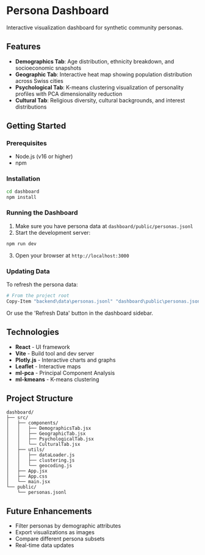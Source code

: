 # Persona Dashboard

Interactive visualization dashboard for synthetic community personas.

## Features

- **Demographics Tab**: Age distribution, ethnicity breakdown, and socioeconomic snapshots
- **Geographic Tab**: Interactive heat map showing population distribution across Swiss cities
- **Psychological Tab**: K-means clustering visualization of personality profiles with PCA dimensionality reduction
- **Cultural Tab**: Religious diversity, cultural backgrounds, and interest distributions

## Getting Started

### Prerequisites

- Node.js (v16 or higher)
- npm

### Installation

```bash
cd dashboard
npm install
```

### Running the Dashboard

1. Make sure you have persona data at `dashboard/public/personas.jsonl`
2. Start the development server:

```bash
npm run dev
```

3. Open your browser at `http://localhost:3000`

### Updating Data

To refresh the persona data:

```bash
# From the project root
Copy-Item "backend\data\personas.jsonl" "dashboard\public\personas.jsonl"
```

Or use the 'Refresh Data' button in the dashboard sidebar.

## Technologies

- **React** - UI framework
- **Vite** - Build tool and dev server
- **Plotly.js** - Interactive charts and graphs
- **Leaflet** - Interactive maps
- **ml-pca** - Principal Component Analysis
- **ml-kmeans** - K-means clustering

## Project Structure

```
dashboard/
├── src/
│   ├── components/
│   │   ├── DemographicsTab.jsx
│   │   ├── GeographicTab.jsx
│   │   ├── PsychologicalTab.jsx
│   │   └── CulturalTab.jsx
│   ├── utils/
│   │   ├── dataLoader.js
│   │   ├── clustering.js
│   │   └── geocoding.js
│   ├── App.jsx
│   ├── App.css
│   └── main.jsx
└── public/
    └── personas.jsonl
```

## Future Enhancements

- Filter personas by demographic attributes
- Export visualizations as images
- Compare different persona subsets
- Real-time data updates

